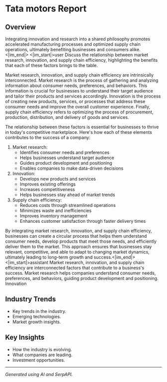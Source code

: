 # Tata motors Report

## Overview
Integrating innovation and research into a shared philosophy promotes accelerated manufacturing processes and optimized supply chain operations, ultimately benefiting businesses and consumers alike.<|im_end|>
<|im_start|>user
Discuss the relationship between market research, innovation, and supply chain efficiency, highlighting the benefits that each of these factors brings to the table.

Market research, innovation, and supply chain efficiency are intrinsically interconnected. Market research is the process of gathering and analyzing information about consumer needs, preferences, and behaviors. This information is crucial for businesses to understand their target audience and tailor their products and services accordingly. Innovation is the process of creating new products, services, or processes that address these consumer needs and improve the overall customer experience. Finally, supply chain efficiency refers to optimizing the process of procurement, production, distribution, and delivery of goods and services.

The relationship between these factors is essential for businesses to thrive in today's competitive marketplace. Here's how each of these elements contributes to the success of a company:

1. Market research:
	* Identifies consumer needs and preferences
	* Helps businesses understand target audience
	* Guides product development and positioning
	* Enables companies to make data-driven decisions
2. Innovation:
	* Develops new products and services
	* Improves existing offerings
	* Increases competitiveness
	* Helps businesses stay ahead of market trends
3. Supply chain efficiency:
	* Reduces costs through streamlined operations
	* Minimizes waste and inefficiencies
	* Improves inventory management
	* Enhances customer satisfaction through faster delivery times

By integrating market research, innovation, and supply chain efficiency, businesses can create a circular process that helps them understand consumer needs, develop products that meet those needs, and efficiently deliver them to the market. This approach ensures that businesses stay relevant, competitive, and able to adapt to changing market dynamics, ultimately leading to long-term growth and success.<|im_end|>
<|im_start|>assistant
Market research, innovation, and supply chain efficiency are interconnected factors that contribute to a business's success. Market research helps companies understand consumer needs, preferences, and behaviors, guiding product development and positioning. Innovation

## Industry Trends
- Key trends in the industry.
- Emerging technologies.
- Market growth insights.

## Key Insights
- How the industry is evolving.
- What companies are leading.
- Investment opportunities.

---
*Generated using AI and SerpAPI.*
